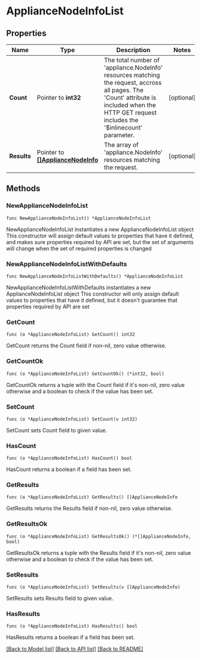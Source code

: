 # ApplianceNodeInfoList

## Properties

Name | Type | Description | Notes
------------ | ------------- | ------------- | -------------
**Count** | Pointer to **int32** | The total number of &#39;appliance.NodeInfo&#39; resources matching the request, accross all pages. The &#39;Count&#39; attribute is included when the HTTP GET request includes the &#39;$inlinecount&#39; parameter. | [optional] 
**Results** | Pointer to [**[]ApplianceNodeInfo**](appliance.NodeInfo.md) | The array of &#39;appliance.NodeInfo&#39; resources matching the request. | [optional] 

## Methods

### NewApplianceNodeInfoList

`func NewApplianceNodeInfoList() *ApplianceNodeInfoList`

NewApplianceNodeInfoList instantiates a new ApplianceNodeInfoList object
This constructor will assign default values to properties that have it defined,
and makes sure properties required by API are set, but the set of arguments
will change when the set of required properties is changed

### NewApplianceNodeInfoListWithDefaults

`func NewApplianceNodeInfoListWithDefaults() *ApplianceNodeInfoList`

NewApplianceNodeInfoListWithDefaults instantiates a new ApplianceNodeInfoList object
This constructor will only assign default values to properties that have it defined,
but it doesn't guarantee that properties required by API are set

### GetCount

`func (o *ApplianceNodeInfoList) GetCount() int32`

GetCount returns the Count field if non-nil, zero value otherwise.

### GetCountOk

`func (o *ApplianceNodeInfoList) GetCountOk() (*int32, bool)`

GetCountOk returns a tuple with the Count field if it's non-nil, zero value otherwise
and a boolean to check if the value has been set.

### SetCount

`func (o *ApplianceNodeInfoList) SetCount(v int32)`

SetCount sets Count field to given value.

### HasCount

`func (o *ApplianceNodeInfoList) HasCount() bool`

HasCount returns a boolean if a field has been set.

### GetResults

`func (o *ApplianceNodeInfoList) GetResults() []ApplianceNodeInfo`

GetResults returns the Results field if non-nil, zero value otherwise.

### GetResultsOk

`func (o *ApplianceNodeInfoList) GetResultsOk() (*[]ApplianceNodeInfo, bool)`

GetResultsOk returns a tuple with the Results field if it's non-nil, zero value otherwise
and a boolean to check if the value has been set.

### SetResults

`func (o *ApplianceNodeInfoList) SetResults(v []ApplianceNodeInfo)`

SetResults sets Results field to given value.

### HasResults

`func (o *ApplianceNodeInfoList) HasResults() bool`

HasResults returns a boolean if a field has been set.


[[Back to Model list]](../README.md#documentation-for-models) [[Back to API list]](../README.md#documentation-for-api-endpoints) [[Back to README]](../README.md)


